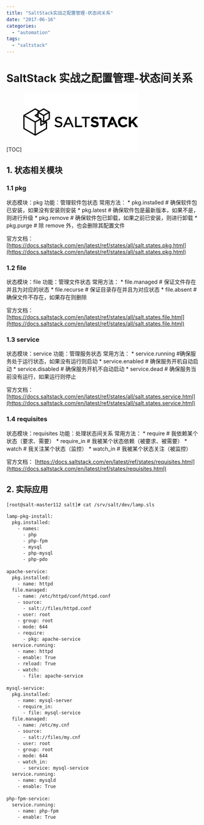 ```yaml
---
title: "SaltStack实战之配置管理-状态间关系"
date: "2017-06-16"
categories:
  - "automation"
tags:
  - "saltstack"
---
```


# SaltStack 实战之配置管理-状态间关系

[TOC] ![](images/saltstack_logo-300x154.png)

## 1\. 状态相关模块

### 1.1 pkg

状态模块：pkg 功能：管理软件包状态 常用方法： \* pkg.installed # 确保软件包已安装，如果没有安装则安装 \* pkg.latest # 确保软件包是最新版本，如果不是，则进行升级 \* pkg.remove # 确保软件包已卸载，如果之前已安装，则进行卸载 \* pkg.purge # 除 remove 外，也会删除其配置文件

官方文档： [https://docs.saltstack.com/en/latest/ref/states/all/salt.states.pkg.html](https://docs.saltstack.com/en/latest/ref/states/all/salt.states.pkg.html)

### 1.2 file

状态模块：file 功能：管理文件状态 常用方法： \* file.managed # 保证文件存在并且为对应的状态 \* file.recurse # 保证目录存在并且为对应状态 \* file.absent # 确保文件不存在，如果存在则删除

官方文档： [https://docs.saltstack.com/en/latest/ref/states/all/salt.states.file.html](https://docs.saltstack.com/en/latest/ref/states/all/salt.states.file.html)

### 1.3 service

状态模块：service 功能：管理服务状态 常用方法： \* service.running #确保服务处于运行状态，如果没有运行则启动 \* service.enabled # 确保服务开机自动启动 \* service.disabled # 确保服务开机不自动启动 \* service.dead # 确保服务当前没有运行，如果运行则停止

官方文档： [https://docs.saltstack.com/en/latest/ref/states/all/salt.states.service.html](https://docs.saltstack.com/en/latest/ref/states/all/salt.states.service.html)

### 1.4 requisites

状态模块：requisites 功能：处理状态间关系 常用方法： \* require # 我依赖某个状态（要求、需要） \* require_in # 我被某个状态依赖（被要求、被需要） \* watch # 我关注某个状态（监控） \* watch_in # 我被某个状态关注（被监控）

官方文档： [https://docs.saltstack.com/en/latest/ref/states/requisites.html](https://docs.saltstack.com/en/latest/ref/states/requisites.html)

## 2\. 实际应用

`[root@salt-master112 salt]# cat /srv/salt/dev/lamp.sls`

```
lamp-pkg-install:
  pkg.installed:
    - names:
      - php
      - php-fpm
      - mysql
      - php-mysql
      - php-pdo

apache-service:
  pkg.installed:
    - name: httpd
  file.managed:
    - name: /etc/httpd/conf/httpd.conf
    - source:
      - salt://files/httpd.conf
    - user: root
    - group: root
    - mode: 644
    - require:
      - pkg: apache-service
  service.running:
    - name: httpd
    - enable: True
    - reload: True
    - watch:
      - file: apache-service

mysql-service:
  pkg.installed:
    - name: mysql-server
    - require_in:
      - file: mysql-service
  file.managed:
    - name: /etc/my.cnf
    - source:
      - salt://files/my.cnf
    - user: root
    - group: root
    - mode: 644
    - watch_in:
      - service: mysql-service
  service.running:
    - name: mysqld
    - enable: True

php-fpm-service:
  service.running:
    - name: php-fpm
    - enable: True
```
